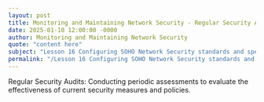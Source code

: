 ```yaml
---
layout: post
title: Monitoring and Maintaining Network Security - Regular Security Audits
date: 2025-01-10 12:00:00 -0000
author: Monitoring and Maintaining Network Security
quote: "content here"
subject: "Lesson 16 Configuring SOHO Network Security standards and specifications"
permalink: "/Lesson 16 Configuring SOHO Network Security standards and specifications/Monitoring and Maintaining Network Security/Monitoring and Maintaining Network Security - Regular Security Audits"
---
```


Regular Security Audits: Conducting periodic assessments to evaluate the effectiveness of current security measures and policies.
